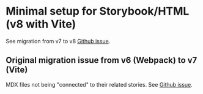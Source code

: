 # Minimal setup for Storybook/HTML (v8 with Vite)
See migration from v7 to v8 [Github issue](https://github.com/storybookjs/storybook/issues/26581).

## Original migration issue from v6 (Webpack) to v7 (Vite)
MDX files not being "connected" to their related stories. See [Github issue](https://github.com/storybookjs/storybook/issues/22249).
